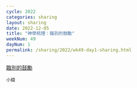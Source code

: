 ```yaml
---
cycle: 2022
categories: sharing
layout: sharing
date: 2022-12-05
title: "神學梳理：臨別的鼓勵"
weekNum: 49
dayNum: 1
permalink: /sharing/2022/wk49-day1-sharing.html
---
```


[臨別的鼓勵](https://eccseattle.github.io/media/sharing/2022/wk049/2022-12-05-bin.m4a)

`小錢`

